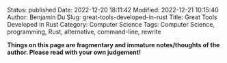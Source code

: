 Status: published
Date: 2022-12-20 18:11:42
Modified: 2022-12-21 10:15:40
Author: Benjamin Du
Slug: great-tools-developed-in-rust
Title: Great Tools Developed in Rust
Category: Computer Science
Tags: Computer Science, programming, Rust, alternative, command-line, rewrite

**Things on this page are fragmentary and immature notes/thoughts of the author. Please read with your own judgement!**

